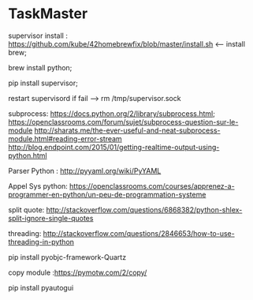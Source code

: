 # TaskMaster

supervisor install :
https://github.com/kube/42homebrewfix/blob/master/install.sh <-- install brew;

brew install python;

pip install supervisor;

restart supervisord if fail -->  rm /tmp/supervisor.sock

subprocess: https://docs.python.org/2/library/subprocess.html; https://openclassrooms.com/forum/sujet/subprocess-question-sur-le-module
http://sharats.me/the-ever-useful-and-neat-subprocess-module.html#reading-error-stream
http://blog.endpoint.com/2015/01/getting-realtime-output-using-python.html

Parser Python : http://pyyaml.org/wiki/PyYAML

Appel Sys python:
https://openclassrooms.com/courses/apprenez-a-programmer-en-python/un-peu-de-programmation-systeme

split quote: http://stackoverflow.com/questions/6868382/python-shlex-split-ignore-single-quotes

threading: http://stackoverflow.com/questions/2846653/how-to-use-threading-in-python

pip install pyobjc-framework-Quartz

copy module :https://pymotw.com/2/copy/

pip install pyautogui
